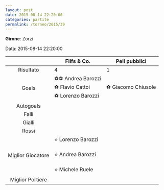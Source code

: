 ```yaml
---
layout: post
date: 2015-08-14 22:20:00
categories: partite
permalink: /torneo/2015/39
---
```

**Girone**: Zorzi

Data: 2015-08-14 22:20:00

| | Filfs & Co. | Peli pubblici |
|:-----:|-----|-----|
Risultato|4|1
Goals|⚽⚽ Andrea Barozzi<br/>⚽ Flavio Cattoi<br/>⚽ Lorenzo Barozzi|⚽ Giacomo Chiusole<br/>
Autogoals||
Falli||
Gialli||
Rossi||
Miglior Giocatore|⭐ Lorenzo Barozzi<br/><br/>⭐ Andrea Barozzi<br/><br/>⭐ Michele Ruele<br/>|
Miglior Portiere||